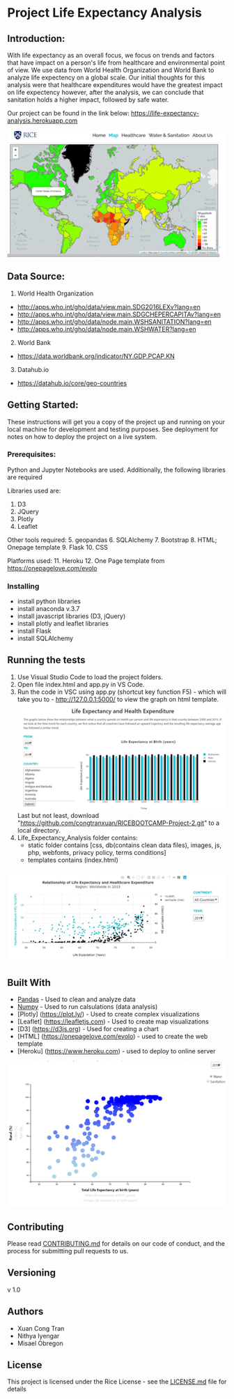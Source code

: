 # Project Life Expectancy Analysis

 
## Introduction:

With life expectancy as an overall focus, we focus on trends and factors that have impact on a person's life from healthcare and environmental point of view. We use data from World Health Organization and World Bank to analyze life expectency on a global scale. Our initial thoughts for this analysis were that healthcare expenditures would have the greatest impact on life expectency however, after the analysis, we can conclude that sanitation holds a higher impact, followed by safe water. 

Our project can be found in the link below:
https://life-expectancy-analysis.herokuapp.com

![](Images/map.png)

## Data Source:

1.  World Health Organization 
- http://apps.who.int/gho/data/view.main.SDG2016LEXv?lang=en
- http://apps.who.int/gho/data/view.main.SDGCHEPERCAPITAv?lang=en
- http://apps.who.int/gho/data/node.main.WSHSANITATION?lang=en
- http://apps.who.int/gho/data/node.main.WSHWATER?lang=en

2.  World Bank  
- https://data.worldbank.org/indicator/NY.GDP.PCAP.KN

3.  Datahub.io 
- https://datahub.io/core/geo-countries

 
## Getting Started:

These instructions will get you a copy of the project up and running on your local machine for development and testing purposes. 
See deployment for notes on how to deploy the project on a live system.

### Prerequisites:

Python and Jupyter Notebooks are used. Additionally, the following libraries are required

Libraries used are:
1. D3
2. JQuery
3. Plotly
4. Leaflet

Other tools required:
5. geopandas
6. SQLAlchemy
7. Bootstrap
8. HTML; Onepage template
9. Flask
10. CSS

Platforms used:
11. Heroku
12. One Page template from https://onepagelove.com/evolo


### Installing

* install python libraries
* install anaconda v.3.7
* install javascript libraries (D3, jQuery)
* install plotly and leaflet libraries
* install Flask
* install SQLAlchemy


## Running the tests

1. Use Visual Studio Code to load the project folders.
2. Open file index.html and app.py in VS Code.
3. Run the code in VSC using app.py (shortcut key function F5) - which will take you to - http://127.0.0.1:5000/ to view the graph on html template.
![](Images/barchart.jpg)
Last but not least, download "https://github.com/congtranxuan/RICEBOOTCAMP-Project-2.git" to a local directory.
1. Life_Expectancy_Analysis folder contains:
   - static folder contains [css, db(contains clean data files), images, js, php, webfonts, privacy policy, terms conditions]
   - templates contains (index.html)


![](Images/healthcare.jpg)

## Built With

* [Pandas](https://pandas.pydata.org/) - Used to clean and analyze data 
* [Numpy](https://numpy.org/) - Used to run calsulations (data analysis)
* [Plotly] (https://plot.ly/) - Used to create complex visualizations
* [Leaflet] (https://leafletjs.com) - Used to create map visualizations
* [D3] (https://d3js.org) - Used for creating a chart
* [HTML] (https://onepagelove.com/evolo) - used to create the web template
* [Heroku] (https://www.heroku.com) - used to deploy to online server

![](Images/water.png)

## Contributing

Please read [CONTRIBUTING.md](https://gist.github.com/PurpleBooth/b24679402957c63ec426) for details on our code of conduct, and the process for submitting pull requests to us.

## Versioning

v 1.0

## Authors

* Xuan Cong Tran
* Nithya Iyengar
* Misael Obregon

## License

This project is licensed under the Rice License - see the [LICENSE.md](LICENSE.md) file for details




